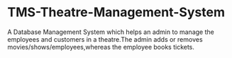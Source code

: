 TMS-Theatre-Management-System
=============================

A Database Management System which helps an admin to manage the employees and customers in a theatre.The admin adds or removes movies/shows/employees,whereas the employee books tickets.
